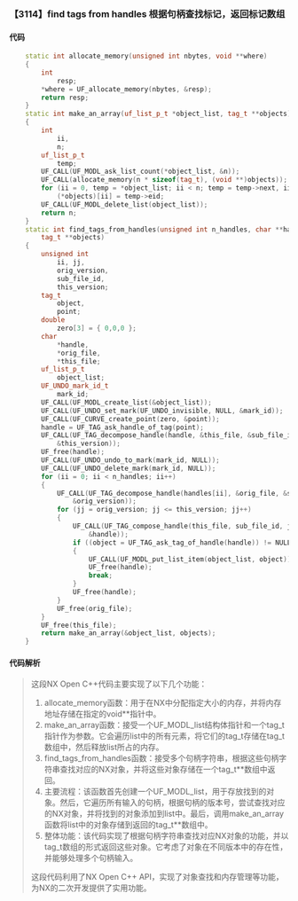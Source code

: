 ### 【3114】find tags from handles 根据句柄查找标记，返回标记数组

#### 代码

```cpp
    static int allocate_memory(unsigned int nbytes, void **where)  
    {  
        int  
            resp;  
        *where = UF_allocate_memory(nbytes, &resp);  
        return resp;  
    }  
    static int make_an_array(uf_list_p_t *object_list, tag_t **objects)  
    {  
        int  
            ii,  
            n;  
        uf_list_p_t  
            temp;  
        UF_CALL(UF_MODL_ask_list_count(*object_list, &n));  
        UF_CALL(allocate_memory(n * sizeof(tag_t), (void **)objects));  
        for (ii = 0, temp = *object_list; ii < n; temp = temp->next, ii++)  
            (*objects)[ii] = temp->eid;  
        UF_CALL(UF_MODL_delete_list(object_list));  
        return n;  
    }  
    static int find_tags_from_handles(unsigned int n_handles, char **handles,  
        tag_t **objects)  
    {  
        unsigned int  
            ii, jj,  
            orig_version,  
            sub_file_id,  
            this_version;  
        tag_t  
            object,  
            point;  
        double  
            zero[3] = { 0,0,0 };  
        char  
            *handle,  
            *orig_file,  
            *this_file;  
        uf_list_p_t  
            object_list;  
        UF_UNDO_mark_id_t  
            mark_id;  
        UF_CALL(UF_MODL_create_list(&object_list));  
        UF_CALL(UF_UNDO_set_mark(UF_UNDO_invisible, NULL, &mark_id));  
        UF_CALL(UF_CURVE_create_point(zero, &point));  
        handle = UF_TAG_ask_handle_of_tag(point);  
        UF_CALL(UF_TAG_decompose_handle(handle, &this_file, &sub_file_id,  
            &this_version));  
        UF_free(handle);  
        UF_CALL(UF_UNDO_undo_to_mark(mark_id, NULL));  
        UF_CALL(UF_UNDO_delete_mark(mark_id, NULL));  
        for (ii = 0; ii < n_handles; ii++)  
        {  
            UF_CALL(UF_TAG_decompose_handle(handles[ii], &orig_file, &sub_file_id,  
                &orig_version));  
            for (jj = orig_version; jj <= this_version; jj++)  
            {  
                UF_CALL(UF_TAG_compose_handle(this_file, sub_file_id, jj,  
                    &handle));  
                if ((object = UF_TAG_ask_tag_of_handle(handle)) != NULL_TAG)  
                {  
                    UF_CALL(UF_MODL_put_list_item(object_list, object));  
                    UF_free(handle);  
                    break;  
                }  
                UF_free(handle);  
            }  
            UF_free(orig_file);  
        }  
        UF_free(this_file);  
        return make_an_array(&object_list, objects);  
    }

```

#### 代码解析

> 这段NX Open C++代码主要实现了以下几个功能：
>
> 1. allocate_memory函数：用于在NX中分配指定大小的内存，并将内存地址存储在指定的void**指针中。
> 2. make_an_array函数：接受一个UF_MODL_list结构体指针和一个tag_t指针作为参数。它会遍历list中的所有元素，将它们的tag_t存储在tag_t数组中，然后释放list所占的内存。
> 3. find_tags_from_handles函数：接受多个句柄字符串，根据这些句柄字符串查找对应的NX对象，并将这些对象存储在一个tag_t**数组中返回。
> 4. 主要流程：该函数首先创建一个UF_MODL_list，用于存放找到的对象。然后，它遍历所有输入的句柄，根据句柄的版本号，尝试查找对应的NX对象，并将找到的对象添加到list中。最后，调用make_an_array函数将list中的对象存储到返回的tag_t**数组中。
> 5. 整体功能：该代码实现了根据句柄字符串查找对应NX对象的功能，并以tag_t数组的形式返回这些对象。它考虑了对象在不同版本中的存在性，并能够处理多个句柄输入。
>
> 这段代码利用了NX Open C++ API，实现了对象查找和内存管理等功能，为NX的二次开发提供了实用功能。
>
